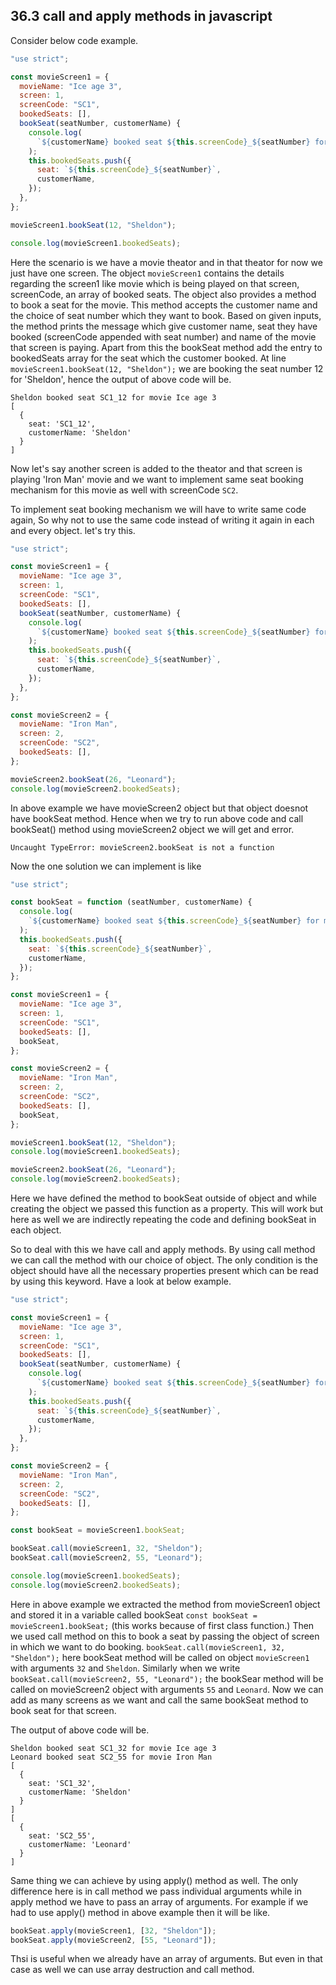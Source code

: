 ## 36.3 call and apply methods in javascript

Consider below code example.

```javascript
"use strict";

const movieScreen1 = {
  movieName: "Ice age 3",
  screen: 1,
  screenCode: "SC1",
  bookedSeats: [],
  bookSeat(seatNumber, customerName) {
    console.log(
      `${customerName} booked seat ${this.screenCode}_${seatNumber} for movie ${this.movieName}`
    );
    this.bookedSeats.push({
      seat: `${this.screenCode}_${seatNumber}`,
      customerName,
    });
  },
};

movieScreen1.bookSeat(12, "Sheldon");

console.log(movieScreen1.bookedSeats);
```

Here the scenario is we have a movie theator and in that theator for now we just have one screen. The object `movieScreen1` contains the details regarding the screen1 like movie which is being played on that screen, screenCode, an array of booked seats. The object also provides a method to book a seat for the movie. This method accepts the customer name and the choice of seat number which they want to book. Based on given inputs, the method prints the message which give customer name, seat they have booked (screenCode appended with seat number) and name of the movie that screen is paying. Apart from this the bookSeat method add the entry to bookedSeats array for the seat which the customer booked. At line `movieScreen1.bookSeat(12, "Sheldon");` we are booking the seat number 12 for 'Sheldon', hence the output of above code will be.

```
Sheldon booked seat SC1_12 for movie Ice age 3
[
  {
    seat: 'SC1_12',
    customerName: 'Sheldon'
  }
]
```

Now let's say another screen is added to the theator and that screen is playing 'Iron Man' movie and we want to implement same seat booking mechanism for this movie as well with screenCode `SC2`.

To implement seat booking mechanism we will have to write same code again, So why not to use the same code instead of writing it again in each and every object. let's try this.

```javascript
"use strict";

const movieScreen1 = {
  movieName: "Ice age 3",
  screen: 1,
  screenCode: "SC1",
  bookedSeats: [],
  bookSeat(seatNumber, customerName) {
    console.log(
      `${customerName} booked seat ${this.screenCode}_${seatNumber} for movie ${this.movieName}`
    );
    this.bookedSeats.push({
      seat: `${this.screenCode}_${seatNumber}`,
      customerName,
    });
  },
};

const movieScreen2 = {
  movieName: "Iron Man",
  screen: 2,
  screenCode: "SC2",
  bookedSeats: [],
};

movieScreen2.bookSeat(26, "Leonard");
console.log(movieScreen2.bookedSeats);
```

In above example we have movieScreen2 object but that object doesnot have bookSeat method. Hence when we try to run above code and call bookSeat() method using movieScreen2 object we will get and error.

```
Uncaught TypeError: movieScreen2.bookSeat is not a function
```

Now the one solution we can implement is like

```javascript
"use strict";

const bookSeat = function (seatNumber, customerName) {
  console.log(
    `${customerName} booked seat ${this.screenCode}_${seatNumber} for movie ${this.movieName}`
  );
  this.bookedSeats.push({
    seat: `${this.screenCode}_${seatNumber}`,
    customerName,
  });
};

const movieScreen1 = {
  movieName: "Ice age 3",
  screen: 1,
  screenCode: "SC1",
  bookedSeats: [],
  bookSeat,
};

const movieScreen2 = {
  movieName: "Iron Man",
  screen: 2,
  screenCode: "SC2",
  bookedSeats: [],
  bookSeat,
};

movieScreen1.bookSeat(12, "Sheldon");
console.log(movieScreen1.bookedSeats);

movieScreen2.bookSeat(26, "Leonard");
console.log(movieScreen2.bookedSeats);
```

Here we have defined the method to bookSeat outside of object and while creating the object we passed this function as a property. This will work but here as well we are indirectly repeating the code and defining bookSeat in each object.

So to deal with this we have call and apply methods. By using call method we can call the method with our choice of object. The only condition is the object should have all the necessary properties present which can be read by using this keyword. Have a look at below example.

```javascript
"use strict";

const movieScreen1 = {
  movieName: "Ice age 3",
  screen: 1,
  screenCode: "SC1",
  bookedSeats: [],
  bookSeat(seatNumber, customerName) {
    console.log(
      `${customerName} booked seat ${this.screenCode}_${seatNumber} for movie ${this.movieName}`
    );
    this.bookedSeats.push({
      seat: `${this.screenCode}_${seatNumber}`,
      customerName,
    });
  },
};

const movieScreen2 = {
  movieName: "Iron Man",
  screen: 2,
  screenCode: "SC2",
  bookedSeats: [],
};

const bookSeat = movieScreen1.bookSeat;

bookSeat.call(movieScreen1, 32, "Sheldon");
bookSeat.call(movieScreen2, 55, "Leonard");

console.log(movieScreen1.bookedSeats);
console.log(movieScreen2.bookedSeats);
```

Here in above example we extracted the method from movieScreen1 object and stored it in a variable called bookSeat `const bookSeat = movieScreen1.bookSeat;` (this works because of first class function.) Then we used call method on this to book a seat by passing the object of screen in which we want to do booking. `bookSeat.call(movieScreen1, 32, "Sheldon");` here bookSeat method will be called on object `movieScreen1` with arguments `32` and `Sheldon`. Similarly when we write `bookSeat.call(movieScreen2, 55, "Leonard");` the bookSear method will be called on movieScreen2 object with arguments `55` and `Leonard`. Now we can add as many screens as we want and call the same bookSeat method to book seat for that screen.

The output of above code will be.

```
Sheldon booked seat SC1_32 for movie Ice age 3
Leonard booked seat SC2_55 for movie Iron Man
[
  {
    seat: 'SC1_32',
    customerName: 'Sheldon'
  }
]
[
  {
    seat: 'SC2_55',
    customerName: 'Leonard'
  }
]
```

Same thing we can achieve by using apply() method as well. The only difference here is in call method we pass individual arguments while in apply method we have to pass an array of arguments. For example if we had to use apply() method in above example then it will be like.

```javascript
bookSeat.apply(movieScreen1, [32, "Sheldon"]);
bookSeat.apply(movieScreen2, [55, "Leonard"]);
```

Thsi is useful when we already have an array of arguments. But even in that case as well we can use array destruction and call method.
